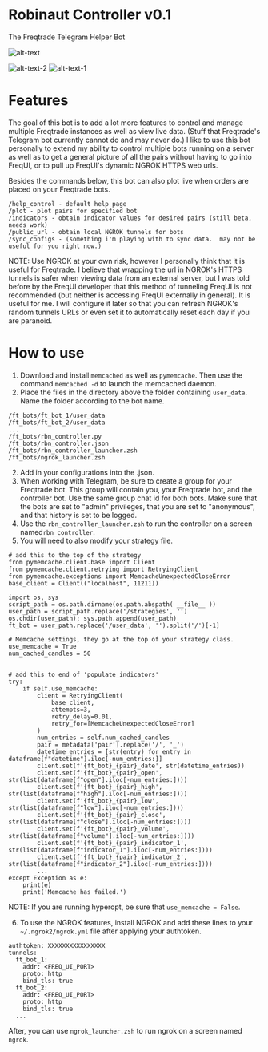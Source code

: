 # Robinaut Controller v0.1
The Freqtrade Telegram Helper Bot

![alt-text](https://i.imgur.com/s88cypn.png)

![alt-text-2](https://i.imgur.com/8Rs99NX.png) ![alt-text-1](https://i.imgur.com/iEmtc83.png)

# Features
The goal of this bot is to add a lot more features to control and manage multiple Freqtrade instances as well as view live data.  (Stuff that Freqtrade's Telegram bot currently cannot do and may never do.)  I like to use this bot personally to extend my ability to control multiple bots running on a server as well as to get a general picture of all the pairs without having to go into FreqUI, or to pull up FreqUI's dynamic NGROK HTTPS web urls.

Besides the commands below, this bot can also plot live when orders are placed on your Freqtrade bots.
```
/help_control - default help page
/plot - plot pairs for specified bot
/indicators - obtain indicator values for desired pairs (still beta, needs work)
/public_url - obtain local NGROK tunnels for bots
/sync_configs - (something i'm playing with to sync data.  may not be useful for you right now.)
```

NOTE: Use NGROK at your own risk, however I personally think that it is useful for Freqtrade.  I believe that wrapping the url in NGROK's HTTPS tunnels is safer when viewing data from an external server, but I was told before by the FreqUI developer that this method of tunneling FreqUI is not recommended (but neither is accessing FreqUI externally in general).  It is useful for me.  I will configure it later so that you can refresh NGROK's random tunnels URLs or even set it to automatically reset each day if you are paranoid.

# How to use
1.  Download and install `memcached` as well as `pymemcache`.  Then use the command `memcached -d` to launch the memcached daemon.
1.  Place the files in the directory above the folder containing `user_data`.  Name the folder according to the bot name.
```
/ft_bots/ft_bot_1/user_data
/ft_bots/ft_bot_2/user_data
...
/ft_bots/rbn_controller.py
/ft_bots/rbn_controller.json
/ft_bots/rbn_controller_launcher.zsh
/ft_bots/ngrok_launcher.zsh
```
2. Add in your configurations into the .json.
3. When working with Telegram, be sure to create a group for your Freqtrade bot.  This group will contain you, your Freqtrade bot, and the controller bot.  Use the same group chat id for both bots.  Make sure that the bots are set to "admin" privileges, that you are set to "anonymous", and that history is set to be logged.
4.  Use the `rbn_controller_launcher.zsh` to run the controller on a screen named`rbn_controller`.
5.  You will need to also modify your strategy file.
```
# add this to the top of the strategy
from pymemcache.client.base import Client
from pymemcache.client.retrying import RetryingClient
from pymemcache.exceptions import MemcacheUnexpectedCloseError
base_client = Client(("localhost", 11211))

import os, sys
script_path = os.path.dirname(os.path.abspath( __file__ ))
user_path = script_path.replace('/strategies', '')
os.chdir(user_path); sys.path.append(user_path)
ft_bot = user_path.replace('/user_data', '').split('/')[-1]

# Memcache settings, they go at the top of your strategy class.
use_memcache = True
num_cached_candles = 50


# add this to end of 'populate_indicators'
try:
    if self.use_memcache:
        client = RetryingClient(
            base_client,
            attempts=3,
            retry_delay=0.01,
            retry_for=[MemcacheUnexpectedCloseError]
        )
        num_entries = self.num_cached_candles
        pair = metadata['pair'].replace('/', '_')
        datetime_entries = [str(entry) for entry in dataframe[f"datetime"].iloc[-num_entries:]]
        client.set(f'{ft_bot}_{pair}_date', str(datetime_entries))
        client.set(f'{ft_bot}_{pair}_open', str(list(dataframe[f"open"].iloc[-num_entries:])))
        client.set(f'{ft_bot}_{pair}_high', str(list(dataframe[f"high"].iloc[-num_entries:])))
        client.set(f'{ft_bot}_{pair}_low',  str(list(dataframe[f"low"].iloc[-num_entries:])))
        client.set(f'{ft_bot}_{pair}_close', str(list(dataframe[f"close"].iloc[-num_entries:])))
        client.set(f'{ft_bot}_{pair}_volume', str(list(dataframe[f"volume"].iloc[-num_entries:])))
        client.set(f'{ft_bot}_{pair}_indicator_1', str(list(dataframe[f"indicator_1"].iloc[-num_entries:])))
        client.set(f'{ft_bot}_{pair}_indicator_2', str(list(dataframe[f"indicator_2"].iloc[-num_entries:])))
        ...
except Exception as e:
    print(e)
    print('Memcache has failed.')
```
NOTE: If you are running hyperopt, be sure that `use_memcache = False`.

6.  To use the NGROK features, install NGROK and add these lines to your `~/.ngrok2/ngrok.yml` file after applying your authtoken.
```
authtoken: XXXXXXXXXXXXXXXX
tunnels:
  ft_bot_1:
    addr: <FREQ_UI_PORT>
    proto: http
    bind_tls: true
  ft_bot_2:
    addr: <FREQ_UI_PORT>
    proto: http
    bind_tls: true
  ...
```
After, you can use `ngrok_launcher.zsh` to run ngrok on a screen named `ngrok`.

